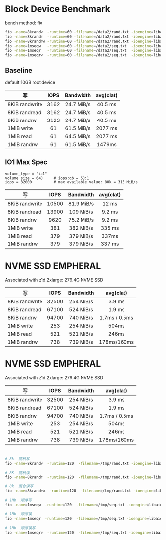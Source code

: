 # Block Device Benchmark

bench method: fio

```bash
fio -name=8krandw  -runtime=60 -filename=/data2/rand.txt -ioengine=libaio -direct=1  -bs=8K  -size=10g  -iodepth=128  -numjobs=1  -rw=randwrite -group_reporting -time_based # 8k  随机写
fio -name=8krandr  -runtime=60 -filename=/data2/rand.txt -ioengine=libaio -direct=1  -bs=8K  -size=10g  -iodepth=128  -numjobs=1  -rw=randread -group_reporting -time_based # 8K  随机读
fio -name=8krandrw -runtime=60 -filename=/data2/rand.txt -ioengine=libaio -direct=1  -bs=8k  -size=10g  -iodepth=128  -numjobs=1  -rw=randrw -rwmixwrite=30  -group_reporting -time_based # 8k混合读写
fio -name=1mseqw   -runtime=60 -filename=/data2/seq.txt  -ioengine=libaio -direct=1  -bs=1024k  -size=20g  -iodepth=128  -numjobs=1  -rw=write -group_reporting -time_based # 1Mb  顺序写
fio -name=1mseqr   -runtime=60 -filename=/data2/seq.txt  -ioengine=libaio -direct=1  -bs=1024k  -size=20g  -iodepth=128  -numjobs=1  -rw=read -group_reporting -time_based # 1Mb  顺序读
fio -name=1mseqrw  -runtime=60 -filename=/data2/seq.txt  -ioengine=libaio -direct=1  -bs=1024k  -size=20g  -iodepth=128  -numjobs=1  -rw=rw -rwmixwrite=30  -group_reporting -time_based # 1Mb混合读写
```





## Baseline

default 10GB root device

| 写             | IOPS | Bandwidth  | avg(clat) |
| -------------- | :--: | :--------: | :-------: |
| 8KiB randwrite | 3162 | 24.7 MiB/s |  40.5 ms  |
| 8KiB randread  | 3162 | 24.7 MiB/s |  40.5 ms  |
| 8KiB randrw    | 3123 | 24.7 MiB/s |  40.5 ms  |
| 1MiB write     |  61  | 61.5 MiB/s |  2077 ms  |
| 1MiB read      |  61  | 64.5 MiB/s |  2077 ms  |
| 1MiB randrw    |  61  | 61.5 MiB/s |  1479ms   |

## IO1 Max Spec

 ```
 volume_type = "io1"
 volume_size = 640     # iops:gb = 50:1
 iops = 32000          # max available value: 80k = 313 MiB/s
 ```

| 写             | IOPS  | Bandwidth  | avg(clat) |
| -------------- | :---: | :--------: | :-------: |
| 8KiB randwrite | 10500 | 81.9 MiB/s |   12 ms   |
| 8KiB randread  | 13900 | 109 MiB/s  |  9.2 ms   |
| 8KiB randrw    | 9620  | 75.2 MiB/s |  9.2 ms   |
| 1MiB write     |  381  | 382 MiB/s  |  335 ms   |
| 1MiB read      |  379  | 379 MiB/s  |   337ms   |
| 1MiB randrw    |  379  | 379 MiB/s  |  337 ms   |

# NVME SSD EMPHERAL

Associated with z1d.2xlarge: 279.4G NVME SSD

| 写             | IOPS  | Bandwidth |   avg(clat)   |
| -------------- | :---: | :-------: | :-----------: |
| 8KiB randwrite | 32500 | 254 MiB/s |    3.9 ms     |
| 8KiB randread  | 67100 | 524 MiB/s |    1.9 ms     |
| 8KiB randrw    | 94700 | 740 MiB/s | 1.7ms / 0.5ms |
| 1MiB write     |  253  | 254 MiB/s |     504ms     |
| 1MiB read      |  521  | 521 MiB/s |     246ms     |
| 1MiB randrw    |  738  | 739 MiB/s |  178ms/160ms  |



# NVME SSD EMPHERAL

Associated with z1d.2xlarge: 279.4G NVME SSD

| 写             | IOPS  | Bandwidth |   avg(clat)   |
| -------------- | :---: | :-------: | :-----------: |
| 8KiB randwrite | 32500 | 254 MiB/s |    3.9 ms     |
| 8KiB randread  | 67100 | 524 MiB/s |    1.9 ms     |
| 8KiB randrw    | 94700 | 740 MiB/s | 1.7ms / 0.5ms |
| 1MiB write     |  253  | 254 MiB/s |     504ms     |
| 1MiB read      |  521  | 521 MiB/s |     246ms     |
| 1MiB randrw    |  738  | 739 MiB/s |  178ms/160ms  |

# 







```bash
# 8k  随机写
fio -name=8krandw  -runtime=120  -filename=/tmp/rand.txt -ioengine=libaio -direct=1  -bs=8K  -size=1g  -iodepth=128  -numjobs=1  -rw=randwrite -group_reporting -time_based
  
# 8K  随机读
fio -name=8krandr  -runtime=120  -filename=/tmp/rand.txt -ioengine=libaio -direct=1  -bs=8K  -size=1g  -iodepth=128  -numjobs=1  -rw=randread -group_reporting -time_based
  
# 8k  混合读写 
fio -name=8krandrw  -runtime=120  -filename=/tmp/rand.txt -ioengine=libaio -direct=1  -bs=8k  -size=1g  -iodepth=128  -numjobs=1  -rw=randrw -rwmixwrite=30  -group_reporting -time_based
   
# 1Mb  顺序写
fio -name=1mseqw  -runtime=120  -filename=/tmp/seq.txt -ioengine=libaio -direct=1  -bs=1024k  -size=2g  -iodepth=128  -numjobs=1  -rw=write -group_reporting -time_based
  
# 1Mb  顺序读
fio -name=1mseqr  -runtime=120  -filename=/tmp/seq.txt -ioengine=libaio -direct=1  -bs=1024k  -size=2g  -iodepth=128  -numjobs=1  -rw=read -group_reporting -time_based
  
# 1Mb  顺序读写
fio -name=1mseqrw  -runtime=120  -filename=/tmp/seq.txt -ioengine=libaio -direct=1  -bs=1024k  -size=2g  -iodepth=128  -numjobs=1  -rw=rw -rwmixwrite=30  -group_reporting -time_based
```